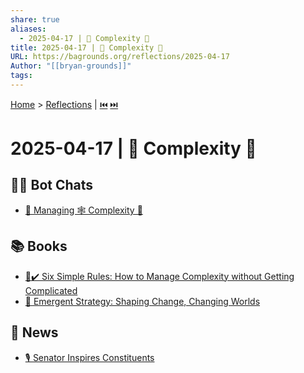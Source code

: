 ```yaml
---
share: true
aliases:
  - 2025-04-17 | 🦋 Complexity 🧶
title: 2025-04-17 | 🦋 Complexity 🧶
URL: https://bagrounds.org/reflections/2025-04-17
Author: "[[bryan-grounds]]"
tags: 
---
```

[Home](../index.md) > [Reflections](./index.md) | [⏮️](./2025-04-16.md) [⏭️](./2025-04-18.md)  
# 2025-04-17 | 🦋 Complexity 🧶  
## 🤖💬 Bot Chats  
- [🧭 Managing 🕸️ Complexity 🧠](../bot-chats/managing-complexity.md)  
  
## 📚 Books  
- [🧶✔️ Six Simple Rules: How to Manage Complexity without Getting Complicated](../books/six-simple-rules.md)  
- [🦋 Emergent Strategy: Shaping Change, Changing Worlds](../books/emergent-strategy.md)  
  
## 📰 News  
- [🎙️ Senator Inspires Constituents](../articles/we-are-all-afraid-speaking-to-alaska-nonprofit-leaders-murkowski-gets-candid-on-upheaval-in-federal-government.md)  
